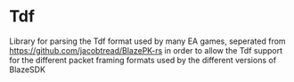 # Tdf

Library for parsing the Tdf format used by many EA games, seperated from https://github.com/jacobtread/BlazePK-rs in order
to allow the Tdf support for the different packet framing formats used by the different versions of BlazeSDK